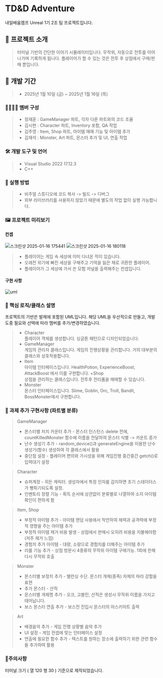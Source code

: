 ﻿
#  TD&D Adventure
내일배움캠프 Unreal 1기 2조 팀 프로젝트입니다.

## 🔰 프로젝트 소개
>터미널 기반의 간단한 이야기 시뮬레이터입니다.
무작위, 자동으로 전투를 이어나가며 기록하게 됩니다.
플레이어가 할 수 있는 것은 전투 후 상점에서 구매/판매 뿐입니다.

## 🚧 개발 기간
>+  2025년 1월 10일 (금) ~ 2025년 1월 16일 (목)

### 👨‍👩‍👧‍👦 멤버 구성
>+ 정재훈 : GameManager 파트, 각자 다른 파트와의 코드 조율
>+ 김시현 : Character 파트, Inventory 포함, QA 작업
>+ 김주영 : Item, Shop 파트, 아이템 매매 기능 및 아이템 추가 
>+ 김재석 : Monster, Art 파트, 몬스터 추가 및 UI, 연출 작업

### 🛠️ 개발 도구 및 언어
>+ Visual Studio 2022 17.12.3
>+ C++

### 🎵 실행 방법
>+ 비주얼 스튜디오에 코드 복사 -> 빌드 -> 디버그
>+ 외부 라이브러리를 사용하지 않았기 때문에 별도의 작업 없이 실행 가능합니다.

### 🖼️ 프로젝트 미리보기
#### 컨셉
![스크린샷 2025-01-16 175441](https://github.com/user-attachments/assets/513c50cb-e96d-4c50-b2fa-065121a8ebe1)
![스크린샷 2025-01-16 180118](https://github.com/user-attachments/assets/68fd40b6-4154-4756-a017-a544b253adb1)
>+ 플레이어는 게임 속 세상에 이미 다녀온 적이 있습니다.
>+ 오래전 위기에 빠진 세상을 구해주고 기억을 잃은 채로 귀환한 플레이어.
>+ 플레이어가 그 세상에 가서 쓴 모험 저널을 출력해주는 컨셉입니다.
  
#### 구현 사항
![uml](https://teamsparta.notion.site/image/https%3A%2F%2Fprod-files-secure.s3.us-west-2.amazonaws.com%2F83c75a39-3aba-4ba4-a792-7aefe4b07895%2F3fa1ee17-7874-4dc2-9e8a-97686677b5ac%2F2.png?table=block&id=b8702f46-1e71-424e-bcdb-0e657e01a1f0&spaceId=83c75a39-3aba-4ba4-a792-7aefe4b07895&width=1390&userId=&cache=v2)

### 🧩 핵심 로직/클래스 설명
프로젝트의 기반은 발제에 포함된 UML입니다. 해당 UML을 우선적으로 만들고, 개발 도중 필요와 선택에 따라 멤버를 추가/변경하였습니다.
>+ Character
<br>플레이어 객체를 생성합니다. 싱글톤 패턴으로 디자인되었습니다.
>+ GameManager
<br>게임의 관리자 클래스입니다. 게임의 진행상황을 관리합니다. 거의 대부분의 클래스와 상호작용합니다.
>+ Item
<br>아이템 인터페이스입니다. HealthPotion, ExperienceBoost, AttackBoost 에서 이를 구현합니다.
>+Shop
<br>상점을 관리하는 클래스입니다. 전투후 전리품을 매매할 수 있습니다.
>+ Monster
<br>몬스터 인터페이스입니다. Slime, Goblin, Orc, Troll, Bandit, BossMonster에서 구현합니다.

### 📌 과제 추가 구현사항 (파트별 분류)
>GameManager
>+ 몬스터별 처치 카운터 추가 - 몬스터 인스턴스 delete 전에, countKilledMonster 함수에 이름을 전달하여 몬스터 식별 -> 카운트 증가
>+ 난수 생성기 추가 - random_device()과 generateEngine을 이용한 난수 생성기(함수) 생성하여 각 클래스에서 활용
>+ 중단점 설정 - 플레이어 편의와 가시성을 위해 게임진행 중간중간 getch()로 입력대기 설정


>Character
>+ 슈퍼계정 - 히든 캐릭터. 생성자에서 특정 인자를 감지하면 초기 스테이터스가 뻥튀기되도록 설정.
>+ 인벤토리 정렬 기능 - 획득 순서에 상관없이 분류별로 나열하여 소지 아이템 확인이 편하게 함


>Item, Shop
>+ 부정적 아이템 추가 - 아이템 랜덤 사용에서 착안하여 체력과 공격력에 부정적 영향을 주는 아이템 추가
>+ 부정적 아이템 제거 비용 발생 - 상점에서 판매시 오히려 비용을 지불해야함 (저주 제거 느낌)
>+ 경험치 추가 아이템 - 대량, 소량으로 경험치를 더해주는 아이템 추가
>+ 리롤 기능 추가 - 상점 방문시 4종류의 무작위 아이템 구매가능. 1회에 한해 다시 무작위 호출


>Monster
>+ 몬스터별 보정치 추가 - 밸런싱 수단. 몬스터 개체(종족) 자체의 따라 강함을 표현
>+ 추가 몬스터 - 산적
>+ 몬스터별 개체명 추가 - 오크, 고블린, 산적은 생성시 무작위 이름을 가지고 태어납니다.
>+ 보스 몬스터 연출 추가 - 보스전 진입시 몬스터의 아스키아트 출력


>Art
>+ 배경음악 추가 - 게임 진행 상황별 음악 추가
>+ UI 설정 - 게임 컨셉에 맞는 인터페이스 설정
>+ 연출에 필요한 함수 추가 - 텍스트를 원하는 장소에 출력하기 위한 관련 함수들 추가하여 활용

### 🚧주의사항
터미널 크기 ( 열 120 행 30 ) 기준으로 제작되었습니다.
